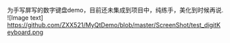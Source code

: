 为手写屏写的数字键盘demo，目前还未集成到项目中，纯练手，美化到时候再说.
![Image text] https://github.com/ZXX521/MyQtDemo/blob/master/ScreenShot/test_digitKeyboard.png

